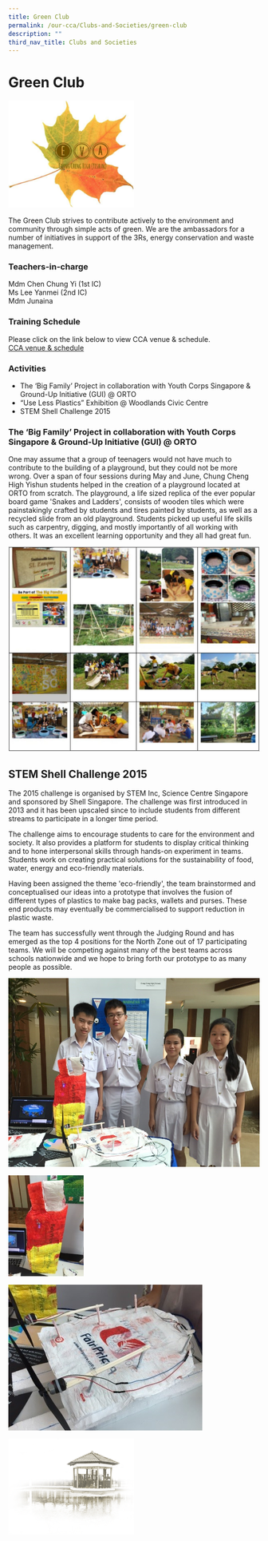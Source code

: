 ```yaml
---
title: Green Club
permalink: /our-cca/Clubs-and-Societies/green-club
description: ""
third_nav_title: Clubs and Societies
---
```

# **Green Club**

<img src="/images/Chung%20Cheng%20High%20School-Green%20Club%20Symbol.jpg" 
     style="width:50%">

The Green Club strives to contribute actively to the environment and community through simple acts of green. We are the ambassadors for a number of initiatives in support of the 3Rs, energy conservation and waste management.

### Teachers-in-charge

Mdm Chen Chung Yi (1st IC)    
Ms Lee Yanmei (2nd IC)   
Mdm Junaina

### Training Schedule

Please click on the link below to view CCA venue & schedule.   
[CCA venue & schedule](https://chungchenghighyishun-moe-edu-sg-admin.cwp.sg/useful-links/parents/cca-venue-n-schedule)

### Activities
*   The ‘Big Family’ Project in collaboration with Youth Corps Singapore & Ground-Up Initiative (GUI) @ ORTO
*   “Use Less Plastics” Exhibition @ Woodlands Civic Centre
*   STEM Shell Challenge 2015

### The ‘Big Family’ Project in collaboration with Youth Corps Singapore & Ground-Up Initiative (GUI) @ ORTO
One may assume that a group of teenagers would not have much to contribute to the building of a playground, but they could not be more wrong. Over a span of four sessions during May and June, Chung Cheng High Yishun students helped in the creation of a playground located at ORTO from scratch. The playground, a life sized replica of the ever popular board game 'Snakes and Ladders', consists of wooden tiles which were painstakingly crafted by students and tires painted by students, as well as a recycled slide from an old playground. Students picked up useful life skills such as carpentry, digging, and mostly importantly of all working with others. It was an excellent learning opportunity and they all had great fun.

![](/images/Green%20Club.jpg)

STEM Shell Challenge 2015
-------------------------

The 2015 challenge is organised by STEM Inc, Science Centre Singapore and sponsored by Shell Singapore. The challenge was first introduced in 2013 and it has been upscaled since to include students from different streams to participate in a longer time period.  

  

The challenge aims to encourage students to care for the environment and society. It also provides a platform for students to display critical thinking and to hone interpersonal skills through hands-on experiment in teams. Students work on creating practical solutions for the sustainability of food, water, energy and eco-friendly materials.

 Having been assigned the theme 'eco-friendly', the team brainstormed and conceptualised our ideas into a prototype that involves the fusion of different types of plastics to make bag packs, wallets and purses. These end products may eventually be commercialised to support reduction in plastic waste.

The team has successfully went through the Judging Round and has emerged as the top 4 positions for the North Zone out of 17 participating teams. We will be competing against many of the best teams across schools nationwide and we hope to bring forth our prototype to as many people as possible.

![](/images/Green%20Club%201.jpg)

<img src="/images/Green%20Club%202.jpg" 
     style="width:30%">
		 
![](/images/Green%20Club%203.jpg)

<img src="/images/pavilion.png" 
     style="width:50%">